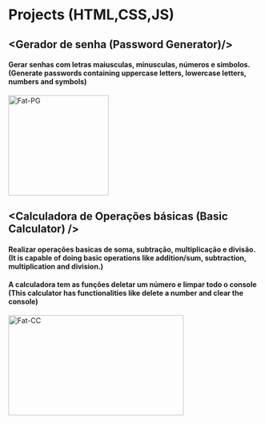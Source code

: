 # Projects (HTML,CSS,JS)

## <Gerador de senha (Password Generator)/>

<div>
  <h4>
  Gerar senhas com letras maiusculas, minusculas, números e simbolos. (Generate passwords containing uppercase letters, lowercase letters, numbers and symbols)
  </h4>
 
   <img align="center" alt="Fat-PG" height="200" width="200" src="https://i.imgur.com/iAyjSLC.png" />

</div>
  
## <Calculadora de Operações básicas (Basic Calculator) />

<div>
  <h4> 
    Realizar operações basicas de soma, subtração, multiplicação e divisão. (It is capable of doing basic operations like addition/sum, subtraction, multiplication and division.) 
  </h4>
 
   <h4>
    A calculadora tem as funções deletar um número e limpar todo o console (This calculator has functionalities like delete a number and clear the console)
  </h4>
 
   <img align="center" alt="Fat-CC" height="200" width="350" src="https://i.imgur.com/8fIs6Dr.gif" />

</div>
